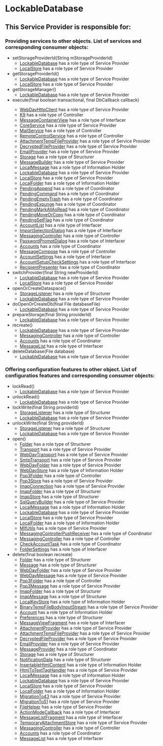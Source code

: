 # LockableDatabase
## This Service Provider is responsible for:
### Providing services to other objects. List of services and corresponding consumer objects: 
* setStorageProviderId(String mStorageProviderId)
	* [LockableDatabase](../ServiceProviders/LockableDatabase.md) has a role type of Service Provider
	* [LocalStore](../ServiceProviders/LocalStore.md) has a role type of Service Provider
* getStorageProviderId()
	* [LockableDatabase](../ServiceProviders/LockableDatabase.md) has a role type of Service Provider
	* [LocalStore](../ServiceProviders/LocalStore.md) has a role type of Service Provider
* getStorageManager()
	* [LockableDatabase](../ServiceProviders/LockableDatabase.md) has a role type of Service Provider
* execute(final boolean transactional, final DbCallback<T> callback)
	* [WebDavHttpClient](../ServiceProviders/WebDavHttpClient.md) has a role type of Service Provider
	* [K9](../Controllers/K9.md) has a role type of Controller
	* [MessageContainerView](../Interfacers/MessageContainerView.md) has a role type of Interfacer
	* [CoreService](../ServiceProviders/CoreService.md) has a role type of Service Provider
	* [MailService](../Controllers/MailService.md) has a role type of Controller
	* [RemoteControlService](../Controllers/RemoteControlService.md) has a role type of Controller
	* [AttachmentTempFileProvider](../ServiceProviders/AttachmentTempFileProvider.md) has a role type of Service Provider
	* [DecryptedFileProvider](../ServiceProviders/DecryptedFileProvider.md) has a role type of Service Provider
	* [EmailProvider](../ServiceProviders/EmailProvider.md) has a role type of Service Provider
	* [Storage](../Structurers/Storage.md) has a role type of Structurer
	* [MessageBuilder](../ServiceProviders/MessageBuilder.md) has a role type of Service Provider
	* [LocalMessage](../InformationHolders/LocalMessage.md) has a role type of Information Holder
	* [LockableDatabase](../ServiceProviders/LockableDatabase.md) has a role type of Service Provider
	* [LocalStore](../ServiceProviders/LocalStore.md) has a role type of Service Provider
	* [LocalFolder](../InformationHolders/LocalFolder.md) has a role type of Information Holder
	* [PendingAppend](../Coordinators/PendingAppend.md) has a role type of Coordinator
	* [PendingCommand](../Coordinators/PendingCommand.md) has a role type of Coordinator
	* [PendingEmptyTrash](../Coordinators/PendingEmptyTrash.md) has a role type of Coordinator
	* [PendingExpunge](../Coordinators/PendingExpunge.md) has a role type of Coordinator
	* [PendingMarkAllAsRead](../Coordinators/PendingMarkAllAsRead.md) has a role type of Coordinator
	* [PendingMoveOrCopy](../Coordinators/PendingMoveOrCopy.md) has a role type of Coordinator
	* [PendingSetFlag](../Coordinators/PendingSetFlag.md) has a role type of Coordinator
	* [AccountList](../Interfacers/AccountList.md) has a role type of Interfacer
	* [ImportSelectionDialog](../Interfacers/ImportSelectionDialog.md) has a role type of Interfacer
	* [MessagingController](../Controllers/MessagingController.md) has a role type of Controller
	* [PasswordPromptDialog](../Interfacers/PasswordPromptDialog.md) has a role type of Interfacer
	* [Accounts](../Coordinators/Accounts.md) has a role type of Coordinator
	* [MessageCompose](../Controllers/MessageCompose.md) has a role type of Controller
	* [AccountSettings](../Interfacers/AccountSettings.md) has a role type of Interfacer
	* [AccountSetupCheckSettings](../Interfacers/AccountSetupCheckSettings.md) has a role type of Interfacer
	* [RecipientPresenter](../Coordinators/RecipientPresenter.md) has a role type of Coordinator
* switchProvider(final String newProviderId)
	* [LockableDatabase](../ServiceProviders/LockableDatabase.md) has a role type of Service Provider
	* [LocalStore](../ServiceProviders/LocalStore.md) has a role type of Service Provider
* openOrCreateDataspace()
	* [StorageListener](../Structurers/StorageListener.md) has a role type of Structurer
	* [LockableDatabase](../ServiceProviders/LockableDatabase.md) has a role type of Service Provider
* doOpenOrCreateDb(final File databaseFile)
	* [LockableDatabase](../ServiceProviders/LockableDatabase.md) has a role type of Service Provider
* prepareStorage(final String providerId)
	* [LockableDatabase](../ServiceProviders/LockableDatabase.md) has a role type of Service Provider
* recreate()
	* [LockableDatabase](../ServiceProviders/LockableDatabase.md) has a role type of Service Provider
	* [MessagingController](../Controllers/MessagingController.md) has a role type of Controller
	* [Accounts](../Coordinators/Accounts.md) has a role type of Coordinator
	* [MessageList](../Interfacers/MessageList.md) has a role type of Interfacer
* deleteDatabase(File database)
	* [LockableDatabase](../ServiceProviders/LockableDatabase.md) has a role type of Service Provider
### Offering configuration features to other object. List of configuratios features and corresponding consumer objects: 
* lockRead()
	* [LockableDatabase](../ServiceProviders/LockableDatabase.md) has a role type of Service Provider
* unlockRead()
	* [LockableDatabase](../ServiceProviders/LockableDatabase.md) has a role type of Service Provider
* lockWrite(final String providerId)
	* [StorageListener](../Structurers/StorageListener.md) has a role type of Structurer
	* [LockableDatabase](../ServiceProviders/LockableDatabase.md) has a role type of Service Provider
* unlockWrite(final String providerId)
	* [StorageListener](../Structurers/StorageListener.md) has a role type of Structurer
	* [LockableDatabase](../ServiceProviders/LockableDatabase.md) has a role type of Service Provider
* open()
	* [Folder](../Structurers/Folder.md) has a role type of Structurer
	* [Transport](../ServiceProviders/Transport.md) has a role type of Service Provider
	* [WebDavTransport](../ServiceProviders/WebDavTransport.md) has a role type of Service Provider
	* [SmtpTransport](../ServiceProviders/SmtpTransport.md) has a role type of Service Provider
	* [WebDavFolder](../ServiceProviders/WebDavFolder.md) has a role type of Service Provider
	* [WebDavStore](../InformationHolders/WebDavStore.md) has a role type of Information Holder
	* [Pop3Folder](../Controllers/Pop3Folder.md) has a role type of Controller
	* [Pop3Store](../ServiceProviders/Pop3Store.md) has a role type of Service Provider
	* [ImapConnection](../ServiceProviders/ImapConnection.md) has a role type of Service Provider
	* [ImapFolder](../Structurers/ImapFolder.md) has a role type of Structurer
	* [ImapStore](../Structurers/ImapStore.md) has a role type of Structurer
	* [SqlQueryBuilder](../ServiceProviders/SqlQueryBuilder.md) has a role type of Service Provider
	* [LocalMessage](../InformationHolders/LocalMessage.md) has a role type of Information Holder
	* [LockableDatabase](../ServiceProviders/LockableDatabase.md) has a role type of Service Provider
	* [LocalStore](../ServiceProviders/LocalStore.md) has a role type of Service Provider
	* [LocalFolder](../InformationHolders/LocalFolder.md) has a role type of Information Holder
	* [MlfUtils](../ServiceProviders/MlfUtils.md) has a role type of Service Provider
	* [MessagingControllerPushReceiver](../Coordinators/MessagingControllerPushReceiver.md) has a role type of Coordinator
	* [MessagingController](../Controllers/MessagingController.md) has a role type of Controller
	* [CheckAccountTask](../Coordinators/CheckAccountTask.md) has a role type of Coordinator
	* [FolderSettings](../Interfacers/FolderSettings.md) has a role type of Interfacer
* delete(final boolean recreate)
	* [Folder](../Structurers/Folder.md) has a role type of Structurer
	* [Message](../Structurers/Message.md) has a role type of Structurer
	* [WebDavFolder](../ServiceProviders/WebDavFolder.md) has a role type of Service Provider
	* [WebDavMessage](../ServiceProviders/WebDavMessage.md) has a role type of Service Provider
	* [Pop3Folder](../Controllers/Pop3Folder.md) has a role type of Controller
	* [Pop3Message](../ServiceProviders/Pop3Message.md) has a role type of Service Provider
	* [ImapFolder](../Structurers/ImapFolder.md) has a role type of Structurer
	* [ImapMessage](../Structurers/ImapMessage.md) has a role type of Structurer
	* [LocalKeyStore](../InformationHolders/LocalKeyStore.md) has a role type of Information Holder
	* [BinaryTempFileBodyInputStream](../ServiceProviders/BinaryTempFileBodyInputStream.md) has a role type of Service Provider
	* [Account](../InformationHolders/Account.md) has a role type of Information Holder
	* [Preferences](../Structurers/Preferences.md) has a role type of Structurer
	* [MessageViewFragment](../Interfacers/MessageViewFragment.md) has a role type of Interfacer
	* [AttachmentProvider](../ServiceProviders/AttachmentProvider.md) has a role type of Service Provider
	* [AttachmentTempFileProvider](../ServiceProviders/AttachmentTempFileProvider.md) has a role type of Service Provider
	* [DecryptedFileProvider](../ServiceProviders/DecryptedFileProvider.md) has a role type of Service Provider
	* [EmailProvider](../ServiceProviders/EmailProvider.md) has a role type of Service Provider
	* [MessageProvider](../Coordinators/MessageProvider.md) has a role type of Coordinator
	* [Storage](../Structurers/Storage.md) has a role type of Structurer
	* [NotificationData](../Structurers/NotificationData.md) has a role type of Structurer
	* [InsertableHtmlContent](../InformationHolders/InsertableHtmlContent.md) has a role type of Information Holder
	* [HtmlToTextTagHandler](../ServiceProviders/HtmlToTextTagHandler.md) has a role type of Service Provider
	* [LocalMessage](../InformationHolders/LocalMessage.md) has a role type of Information Holder
	* [LockableDatabase](../ServiceProviders/LockableDatabase.md) has a role type of Service Provider
	* [LocalStore](../ServiceProviders/LocalStore.md) has a role type of Service Provider
	* [LocalFolder](../InformationHolders/LocalFolder.md) has a role type of Information Holder
	* [MigrationTo43](../ServiceProviders/MigrationTo43.md) has a role type of Service Provider
	* [MigrationTo51](../ServiceProviders/MigrationTo51.md) has a role type of Service Provider
	* [FileHelper](../ServiceProviders/FileHelper.md) has a role type of Service Provider
	* [ActionModeCallback](../Interfacers/ActionModeCallback.md) has a role type of Interfacer
	* [MessageListFragment](../Interfacers/MessageListFragment.md) has a role type of Interfacer
	* [TemporaryAttachmentStore](../ServiceProviders/TemporaryAttachmentStore.md) has a role type of Service Provider
	* [MessagingController](../Controllers/MessagingController.md) has a role type of Controller
	* [Accounts](../Coordinators/Accounts.md) has a role type of Coordinator
	* [MessageList](../Interfacers/MessageList.md) has a role type of Interfacer
